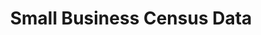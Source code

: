 ---
highlight: "false" 
title: "Small Business Census Data"
description: "Here you will find detailed statistics about U.S. businesses that are essential to help small businesses succeed and grow."
url-link: "https://www.census.gov/topics/business-economy/small-business.html"
type: "HTML"
gov-only: "false"
is-external: "true"
publication-date: "July 01, 2023"
reading-time: "10"
resource-type: "Report"
filter: "small-business"
audience: "contracts-acquisitions"
branded-offerings: "small-business-support"
---